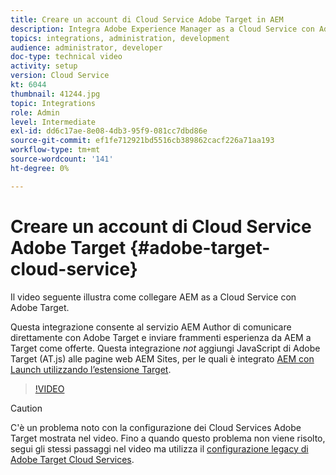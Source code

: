 ```yaml
---
title: Creare un account di Cloud Service Adobe Target in AEM
description: Integra Adobe Experience Manager as a Cloud Service con Adobe Target utilizzando l’autenticazione Cloud Service e Adobe IMS.
topics: integrations, administration, development
audience: administrator, developer
doc-type: technical video
activity: setup
version: Cloud Service
kt: 6044
thumbnail: 41244.jpg
topic: Integrations
role: Admin
level: Intermediate
exl-id: dd6c17ae-8e08-4db3-95f9-081cc7dbd86e
source-git-commit: ef1fe712921bd5516cb389862cacf226a71aa193
workflow-type: tm+mt
source-wordcount: '141'
ht-degree: 0%

---
```


# Creare un account di Cloud Service Adobe Target {#adobe-target-cloud-service}

Il video seguente illustra come collegare AEM as a Cloud Service con Adobe Target.

Questa integrazione consente al servizio AEM Author di comunicare direttamente con Adobe Target e inviare frammenti esperienza da AEM a Target come offerte.  Questa integrazione *not* aggiungi JavaScript di Adobe Target (AT.js) alle pagine web AEM Sites, per le quali è integrato [AEM con Launch utilizzando l’estensione Target](../experience-platform/data-collection/tags/connect-aem-tags-using-developer-console.md).

>[!VIDEO](https://video.tv.adobe.com/v/41244?quality=12&learn=on)

>[!CAUTION]
>
>C&#39;è un problema noto con la configurazione dei Cloud Services Adobe Target mostrata nel video. Fino a quando questo problema non viene risolto, segui gli stessi passaggi nel video ma utilizza il [configurazione legacy di Adobe Target Cloud Services](https://experienceleague.adobe.com/docs/experience-manager-learn/aem-target-tutorial/aem-target-implementation/using-aem-cloud-services.html).
